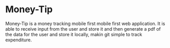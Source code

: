 # Money-Tip
Money-Tip is a money tracking mobile first mobile first web  application. It is able to receive input from the user and store it and then generate a pdf of the data for the user and store it locally, makin git simple to track expenditure.
